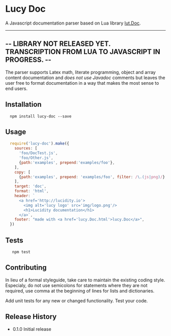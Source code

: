 Lucy Doc
========

A Javascript documentation parser based on Lua library [lut.Doc](http://doc.lubyk.org/lut.Doc.html).

---------------------------------------------------------------------------------
-- LIBRARY NOT RELEASED YET. TRANSCRIPTION FROM LUA TO JAVASCRIPT IN PROGRESS. --
---------------------------------------------------------------------------------

The parser supports Latex math, literate programming, object and array content
documentation and *does not use Javadoc* comments but leaves the user free to
format documentation in a way that makes the most sense to end users.

## Installation


```shell
  npm install lucy-doc --save
```

## Usage

```js
  require('lucy-doc').make({
    sources: [
      'foo/DocTest.js',
      'foo/Other.js',
      {path:'examples', prepend:'examples/foo'},
    ],
    copy: [
      {path:'examples', prepend: 'examples/foo', filter: /\.(js|png)/},
    ],
    target: 'doc',
    format: 'html',
    header: `
      <a href='http://lucidity.io'>
        <img alt='lucy logo' src='img/logo.png'/>
        <h1>Lucidity documentation</h1>
      </a>`,
    footer: "made with <a href='lucy.Doc.html'>lucy.Doc</a>",
  })
```

## Tests

```shell
   npm test
```

## Contributing

In lieu of a formal styleguide, take care to maintain the existing coding style.
Especialy, do not use semicolons for statements where they are not required, use comma
at the beginning of lines for lists and dictionaries.

Add unit tests for any new or changed functionality. Test your code.

## Release History

* 0.1.0 Initial release
